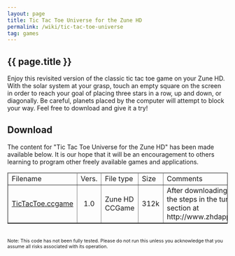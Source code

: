 ```yaml
---
layout: page
title: Tic Tac Toe Universe for the Zune HD
permalink: /wiki/tic-tac-toe-universe
tag: games
---
```


## {{ page.title }}
Enjoy this revisited version of the classic tic tac toe game on your Zune HD. With the solar system at your grasp, touch an empty square on the screen in order to reach your goal of placing three stars in a row, up and down, or diagonally. Be careful, planets placed by the computer will attempt to block your way. Feel free to download and give it a try!

<html>
<script type='text/javascript' src='/downloads/codePugGameLib.js'></script>
<style>
    canvas {
        background-image: url('/assets/images/tic-tac-toe-background.png');
    }
</style>

<canvas width="272" height="480" id="myCanvas"></canvas>
<script>
    var colorLine = '#FF0000',
        ctxWidth = document.getElementById('myCanvas').width,
        ctxHeight = document.getElementById('myCanvas').height,
        rowCount = 3,
        colCount = 3,
        pixelWidth = ctxWidth / colCount,
        pixelHeight = ctxHeight / rowCount,
        currentPlayer = false,
        winRow = -1,
        difficulty,
        board = new Board(),
        awt = new AWT(),
        splash = awt.getImage('/assets/images/tic-tac-toe-splash.png'),
        playerX = awt.getImage('/assets/images/tic-tac-toe-o.png'),
        playerO = awt.getImage('/assets/images/tic-tac-toe-x.png');

       
    ///////////////////// BOARD /////////////////////////
    function Board() {
        this.cells = createArray(rowCount, colCount);
        for (var i = 0; i < colCount; i++) {
            for (var j = 0; j < rowCount; j++) {
                this.cells[i][j] = new Cell(false, j * pixelWidth, i * pixelHeight, pixelWidth, pixelHeight);
            }
        }
    }

    Board.prototype.onMouseDown = function (x, y) {
        for (var i = 0; i < colCount; i++) {
            for (var j = 0; j < rowCount; j++) {
                this.cells[i][j].onMouseDown(x, y);
            }
        }
        this.checkThreeInARow();

        if (winRow == -1 && currentPlayer == playerO) {
            this.computeMove();
        }
        this.checkThreeInARow();
    }

    Board.prototype.paint = function () {
        for (var i = 0; i < colCount; i++) {
            for (var j = 0; j < rowCount; j++) {
                this.cells[i][j].paint();
            }
        }
    }

    Board.prototype.checkThreeInARow = function () {
        winRow = -1;
        var cells = this.cells;
        for (var i = 0; i < cells.length; i++) {
            if (cells[i][0].playerChar == cells[i][1].playerChar && cells[i][2].playerChar == cells[i][1].playerChar) {
                // win row
                if (cells[i][0].playerChar) {
                    winRow = i;
                }
            }
            if (cells[0][i].playerChar == cells[1][i].playerChar && cells[2][i].playerChar == cells[1][i].playerChar) {
                // win col
                if (cells[0][i].playerChar) {
                    winRow = i + 3;
                }
            }
        }

        if (cells[0][0].playerChar == cells[1][1].playerChar && cells[2][2].playerChar == cells[1][1].playerChar) {
            // win diag
            if (cells[0][0].playerChar) {
                winRow = 6;
            }
        }

        if (cells[2][0].playerChar == cells[1][1].playerChar && cells[0][2].playerChar == cells[1][1].playerChar) {
            // win diag
            if (cells[2][0].playerChar) {
                winRow = 7;
            }
        }

        // Handle Tie
        if (this.remainingMoves().length == 0) {
            winRow = 99;
        }
        return winRow >= 0;
    }

    Board.prototype.checkTwoInARow = function (player) {
        var cells = this.cells,
            moves = new Array(),
            i;

        // Check left and right
        for (i = 0; i < cells.length; i++) {
            this.emptyThirdCellWouldMatch(player, cells[i][0], cells[i][1], cells[i][2], moves);
            this.emptyThirdCellWouldMatch(player, cells[i][0], cells[i][2], cells[i][1], moves);
            this.emptyThirdCellWouldMatch(player, cells[i][1], cells[i][2], cells[i][0], moves);
        }
        // check up and down
        for (i = 0; i < cells.length; i++) {
            this.emptyThirdCellWouldMatch(player, cells[0][i], cells[1][i], cells[2][i], moves);
            this.emptyThirdCellWouldMatch(player, cells[0][i], cells[2][i], cells[1][i], moves);
            this.emptyThirdCellWouldMatch(player, cells[1][i], cells[2][i], cells[0][i], moves);
        }

        // Check diagonal right top to bottom left
        this.emptyThirdCellWouldMatch(player, cells[0][0], cells[1][1], cells[2][2], moves);
        this.emptyThirdCellWouldMatch(player, cells[0][0], cells[2][2], cells[1][1], moves);
        this.emptyThirdCellWouldMatch(player, cells[1][1], cells[2][2], cells[0][0], moves);

        // other directions
        this.emptyThirdCellWouldMatch(player, cells[0][2], cells[1][1], cells[2][0], moves);
        this.emptyThirdCellWouldMatch(player, cells[0][2], cells[2][0], cells[1][1], moves);
        this.emptyThirdCellWouldMatch(player, cells[1][1], cells[2][0], cells[0][2], moves);

        return moves;
    }

    Board.prototype.emptyThirdCellWouldMatch = function (player, c1, c2, c3, arr) {
        if (c1.playerChar == player && c2.playerChar == player) {
            if (!c3.playerChar) {
                arr.push(c3);
            }
        }
    }

    Board.prototype.computeMove = function () {
        var moves = this.checkTwoInARow(playerO);
        if (moves.length == 0) {
            moves = this.checkTwoInARow(playerX);
        }
        if (moves.length == 0) {
            moves = this.remainingMoves();
        }
        if (moves.length > 0) {
            moves[randomIntFrom(0, moves.length - 1)].playerMove();
        }
    }

    Board.prototype.remainingMoves = function () {
        var moves = new Array();
        for (var i = 0; i < colCount; i++) {
            for (var j = 0; j < rowCount; j++) {
                if (!this.cells[i][j].playerChar) {
                    moves.push(this.cells[i][j]);
                }
            }
        }
        return moves;
    }

    ///////////////////// CELL /////////////////////////
    function Cell(playerChar, i, j, width, height) {
        this.playerChar = playerChar;
        this.i = i;
        this.j = j;
        this.width = width;
        this.height = height;
    }

    Cell.prototype.onMouseDown = function (x, y) {
        if (x > this.i && x < this.i + this.width) {
            if (y > this.j && y < this.j + this.height) {
                this.playerMove();
            }
        }
    }

    Cell.prototype.playerMove = function () {
        if (!this.playerChar) {
            this.playerChar = currentPlayer;
            currentPlayer = (currentPlayer == playerX) ? playerO : playerX;
        }
    }

    Cell.prototype.paint = function () {
        if (this.playerChar) {
            awt.drawImage(this.playerChar, this.i + 14, this.j + 36);
        }
    }

    ///////////////////// OTHER /////////////////////////
    function paintWinningLine() {
        switch (winRow) {
        case 0:
            awt.drawLine(0, (pixelHeight * 1) / 2, ctxWidth, (pixelHeight * 1) / 2, colorLine);
            break;
        case 1:
            awt.drawLine(0, (pixelHeight * 3) / 2, ctxWidth, (pixelHeight * 3) / 2, colorLine);
            break;
        case 2:
            awt.drawLine(0, (pixelHeight * 5) / 2, ctxWidth, (pixelHeight * 5) / 2, colorLine);
            break;
        case 3:
            awt.drawLine((pixelWidth * 1) / 2, 0, (pixelWidth * 1) / 2, ctxHeight, colorLine);
            break;
        case 4:
            awt.drawLine((pixelWidth * 3) / 2, 0, (pixelWidth * 3) / 2, ctxHeight, colorLine);
            break;
        case 5:
            awt.drawLine((pixelWidth * 5) / 2, 0, (pixelWidth * 5) / 2, ctxHeight, colorLine);
            break;
        case 6:
            awt.drawLine(colorLine, 0, 0, ctxWidth, ctxHeight);
            break;
        case 7:
            awt.drawLine(colorLine, ctxWidth, 0, 0, ctxHeight);
            break;
        }
    }

    function paint(ctx, timeDiff) {
        if (!currentPlayer) {
            awt.drawImage(splash, 0, 0);
        }
        board.paint();

        paintWinningLine();

        if (winRow >= 0) {
            awt.drawRect(17, 170, 240, 120,'#000000','#8ED6FF');
            var msg = (currentPlayer == playerO) ? "You Win!" : "You Lose";
            if (winRow == 99) {
                msg = "Tie Game";
            }
            awt.drawString(msg, 30, 198,"#000000", 36);
            awt.drawString(msg, 32, 200,"#CC00CC", 36);
            awt.drawString("(Click here to continue)", 45, 250,"#000000", 12);
        }
    }

    awt.addMouseDownListener(function (x, y) {
        if (currentPlayer) {
            if (winRow >= 0) {
                winRow = -1;
                currentPlayer = false;
                board = new Board();
            } else {
                board.onMouseDown(x, y);
            }
        } else {
            currentPlayer = playerX;
        }
    });
    
     awt.init('myCanvas',paint, false);
</script>

</html>

## Download
The content for "Tic Tac Toe Universe for the Zune HD" has been made available below. It is our hope that it will be an encouragement to others learning to program other freely available games and applications.

<html>
<table border="1" cellspacing="0"><thead><tr><td>
Filename
</td><td>
Vers.
</td><td>
File type
</td><td>
Size
</td><td>
Comments
</td></tr>
</thead>
<tr><td>
<a href="../downloads/TicTacToe.ccgame">
        TicTacToe.ccgame</a>
</td><td align="center">
        1.0</td><td>
        Zune HD CCGame</td><td>
        312k
</td><td>
        After downloading follow the steps in the turorial section at http://www.zhdapps.com.</td></tr>
        </table>
        <br>
        <span style="font-size: 8pt;">
                Note: This code has not been fully tested. Please do not run this unless you acknowledge that you assume all risks associated with its operation.
        </span>
</html>
